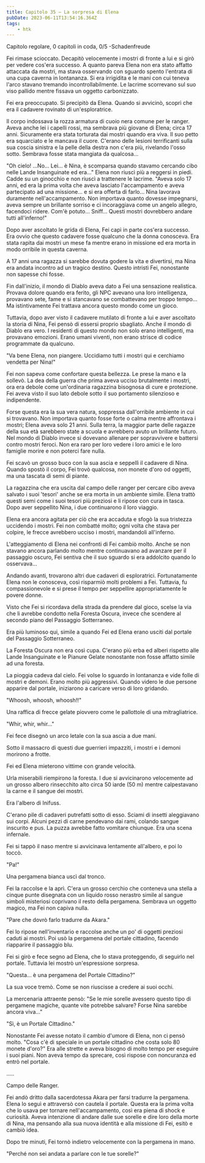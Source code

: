```yaml
---
title: Capitolo 35 – La sorpresa di Elena
pubDate: 2023-06-11T13:54:16.364Z
tags:
    - htk
---
```



Capitolo regolare,
0 capitoli in coda, 0/5
-Schadenfreude

Fei rimase scioccato. Decapitò velocemente i mostri di fronte a lui e si girò per vedere cos'era successo. A quanto pareva Elena non era stato affatto attaccata da mostri, ma stava osservando con sguardo spento l'entrata di una cupa caverna in lontananza. Si era irrigidita e le mani con cui teneva l'arco stavano tremando incontrollabilmente. Le lacrime scorrevano sul suo viso pallido mentre fissava un oggetto carbonizzato.

Fei era preoccupato. Si precipitò da Elena. Quando si avvicinò, scoprì che era il cadavere rovinato di un'esploratrice.

Il corpo indossava la rozza armatura di cuoio nera comune per le ranger. Aveva anche lei i capelli rossi, ma sembrava più giovane di Elena; circa 17 anni. Sicuramente era stata torturata dai mostri quando era viva. Il suo petto era squarciato e le mancava il cuore. C'erano delle lesioni terrificanti sulla sua coscia sinistra e la pelle della destra non c'era più, rivelando l'osso sotto. Sembrava fosse stata mangiata da qualcosa...

"Oh cielo! ...No... Lei... è Nina, è scomparsa quando stavamo cercando cibo nelle Lande Insanguinate ed era..."
Elena non riuscì più a reggersi in piedi. Cadde su un ginocchio e non riuscì a trattenere le lacrime. "Aveva solo 17 anni, ed era la prima volta che aveva lasciato l'accampamento e aveva partecipato ad una missione... e si era offerta di farlo... Nina lavorava duramente nell'accampamento. Non importava quanto dovesse impegnarsi, aveva sempre un brillante sorriso e ci incoraggiava come un angelo allegro, facendoci ridere. Com'è potuto... Sniff... Questi mostri dovrebbero andare tutti all'inferno!"

Dopo aver ascoltato le grida di Elena, Fei capì in parte cos'era successo. Era ovvio che questo cadavere fosse qualcuno che la donna conosceva. Era stata rapita dai mostri un mese fa mentre erano in missione ed era morta in modo orribile in questa caverna.

A 17 anni una ragazza si sarebbe dovuta godere la vita e divertirsi, ma Nina era andata incontro ad un tragico destino. Questo intristì Fei, nonostante non sapesse chi fosse.

Fin dall'inizio, il mondo di Diablo aveva dato a Fei una sensazione realistica. Provava dolore quando era ferito, gli NPC avevano una loro intelligenza, provavano sete, fame e si stancavano se combattevano per troppo tempo... Ma istintivamente Fei trattava ancora questo mondo come un gioco.

Tuttavia, dopo aver visto il cadavere mutilato di fronte a lui e aver ascoltato la storia di Nina, Fei pensò di essersi proprio sbagliato. Anche il mondo di Diablo era vero. I residenti di questo mondo non solo erano intelligenti, ma provavano emozioni. Erano umani viventi, non erano strisce di codice programmate da qualcuno.

"Va bene Elena, non piangere. Uccidiamo tutti i mostri qui e cerchiamo vendetta per Nina!"

Fei non sapeva come confortare questa bellezza. Le prese la mano e la sollevò. La dea della guerra che prima aveva ucciso brutalmente i mostri, ora era debole come un'ordinaria ragazzina bisognosa di cure e protezione. Fei aveva visto il suo lato debole sotto il suo portamento silenzioso e indipendente.

Forse questa era la sua vera natura, soppressa dall'orribile ambiente in cui si trovavano. Non importava quanto fosse forte o calma mentre affrontava i mostri; Elena aveva solo 21 anni. Sulla terra, la maggior parte delle ragazze della sua età sarebbero state a scuola e avrebbero avuto un brillante futuro. Nel mondo di Diablo invece si dovevano allenare per sopravvivere e battersi contro mostri feroci. Non era raro per loro vedere i loro amici e le loro famiglie morire e non poterci fare nulla.

Fei scavò un grosso buco con la sua ascia e seppellì il cadavere di Nina. Quando spostò il corpo, Fei trovò qualcosa, non monete d'oro od oggetti, ma una tascata di semi di piante.

La ragazzina che era uscita dal campo delle ranger per cercare cibo aveva salvato i suoi 'tesori' anche se era morta in un ambiente simile. Elena trattò questi semi come i suoi tesori più preziosi e li ripose con cura in tasca. Dopo aver seppellito Nina, i due continuarono il loro viaggio.

Elena era ancora agitata per ciò che era accaduta e sfogò la sua tristezza uccidendo i mostri. Fei non combatté molto; ogni volta che stava per colpire, le frecce avrebbero ucciso i mostri, mandandoli all'inferno.

L'atteggiamento di Elena nei confronti di Fei cambiò molto. Anche se non stavano ancora parlando molto mentre continuavano ad avanzare per il passaggio oscuro, Fei sentiva che il suo sguardo si era addolcito quando lo osservava...

Andando avanti, trovarono altri due cadaveri di esploratrici. Fortunatamente Elena non le conosceva, così risparmiò molti problemi a Fei. Tuttavia, fu compassionevole e si prese il tempo per seppellire appropriatamente le povere donne.

Visto che Fei si ricordava della strada da prendere dal gioco, scelse la via che li avrebbe condotto nella Foresta Oscura, invece che scendere al secondo piano del Passaggio Sotterraneo.

Era più luminoso qui, simile a quando Fei ed Elena erano usciti dal portale del Passaggio Sotterraneo.

La Foresta Oscura non era così cupa. C'erano più erba ed alberi rispetto alle Lande Insanguinate e le Pianure Gelate nonostante non fosse affatto simile ad una foresta.

La pioggia cadeva dal cielo. Fei volse lo sguardo in lontananza e vide folle di mostri e demoni. Erano molto più aggressivi. Quando videro le due persone apparire dal portale, iniziarono a caricare verso di loro gridando.

"Whoosh, whoosh, whoosh!!"

Una raffica di frecce gelate piovvero come le pallottole di una mitragliatrice.

"Whir, whir, whir..."

Fei fece disegnò un arco letale con la sua ascia a due mani.

Sotto il massacro di questi due guerrieri impazziti, i mostri e i demoni morirono a frotte.

Fei ed Elena mieterono vittime con grande velocità.

Urla miserabili riempirono la foresta. I due si avvicinarono velocemente ad un grosso albero rinsecchito alto circa 50 iarde (50 m) mentre calpestavano la carne e il sangue dei mostri.

Era l'albero di Inifuss.

C'erano pile di cadaveri putrefatti sotto di esso. Sciami di insetti aleggiavano sui corpi. Alcuni pezzi di carne pendevano dai rami, colando sangue inscurito e pus. La puzza avrebbe fatto vomitare chiunque. Era una scena infernale.

Fei si tappò il naso mentre si avvicinava lentamente all'albero, e poi lo toccò.

"Pa!"

Una pergamena bianca uscì dal tronco.

Fei la raccolse e la aprì. C'era un grosso cerchio che conteneva una stella a cinque punte disegnata con un liquido rosso nerastro simile al sangue simboli misteriosi coprivano il resto della pergamena. Sembrava un oggetto magico, ma Fei non capiva nulla.

"Pare che dovrò farlo tradurre da Akara."

Fei lo ripose nell'inventario e raccolse anche un po' di oggetti preziosi caduti ai mostri. Poi usò la pergamena del portale cittadino, facendo riapparire il passaggio blu.

Fei si girò e fece segno ad Elena, che lo stava proteggendo, di seguirlo nel portale. Tuttavia lei mostrò un'espressione sorpresa.

"Questa... è una pergamena del Portale Cittadino?"

La sua voce tremò. Come se non riuscisse a credere ai suoi occhi.

La mercenaria attraente pensò: "Se le mie sorelle avessero questo tipo di pergamene magiche, quante vite potrebbe salvare? Forse Nina sarebbe ancora viva..."

"Sì, è un Portale Cittadino."

Nonostante Fei avesse notato il cambio d'umore di Elena, non ci pensò molto. "Cosa c'è di speciale in un portale cittadino che costa solo 80 monete d'oro?" Era alle strette e aveva bisogno di molto tempo per eseguire i suoi piani. Non aveva tempo da sprecare, così rispose con noncuranza ed entrò nel portale.

.....

Campo delle Ranger.

Fei andò dritto dalla sacerdotessa Akara per farsi tradurre la pergamena. Elena lo seguì e attraversò con cautela il portale. Questa era la prima volta che lo usava per tornare nell'accampamento, così era piena di shock e curiosità. Aveva intenzione di andare dalle sue sorelle e dire loro della morte di Nina, ma pensando alla sua nuova identità e alla missione di Fei, esitò e cambiò idea.

Dopo tre minuti, Fei tornò indietro velocemente con la pergamena in mano.

"Perché non sei andata a parlare con le tue sorelle?"



